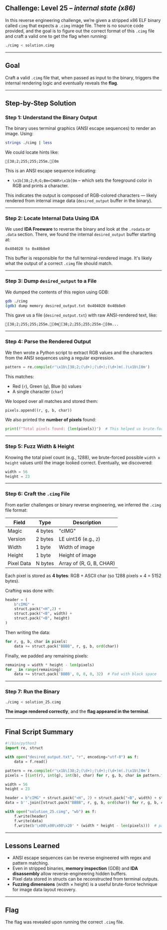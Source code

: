## Challenge: Level 25 – *internal state (x86)*

In this reverse engineering challenge, we’re given a stripped x86 ELF binary called `cimg` that expects a `.cimg` image file. There is no source code provided, and the goal is to figure out the correct format of this `.cimg` file and craft a valid one to get the flag when running:

```bash
./cimg < solution.cimg
```

---

## Goal

Craft a valid `.cimg` file that, when passed as input to the binary, triggers the internal rendering logic and eventually reveals the **flag**.

---

## Step-by-Step Solution

### Step 1: Understand the Binary Output

The binary uses terminal graphics (ANSI escape sequences) to render an image. Using:

```bash
strings ./cimg | less
```

We could locate hints like:

```
[38;2;255;255;255m.[0m
```

This is an ANSI escape sequence indicating:

* `\x1b[38;2;R;G;Bm<CHAR>\x1b[0m` – which sets the foreground color in RGB and prints a character.

This indicates the output is composed of RGB-colored characters — likely rendered from internal image data (`desired_output` buffer in the binary).

---

### Step 2: Locate Internal Data Using IDA

We used **IDA Freeware** to reverse the binary and look at the `.rodata` or `.data` section. There, we found the internal `desired_output` buffer starting at:

```
0x404020 to 0x40b8e0
```

This buffer is responsible for the full terminal-rendered image. It's likely what the output of a correct `.cimg` file should match.

---

### Step 3: Dump `desired_output` to a File

We dumped the contents of this region using GDB:

```bash
gdb ./cimg
(gdb) dump memory desired_output.txt 0x404020 0x40b8e0
```

This gave us a file (`desired_output.txt`) with raw ANSI-rendered text, like:

```
[38;2;255;255;255m.[0m[38;2;255;255;255m-[0m...
```

---

### Step 4: Parse the Rendered Output

We then wrote a Python script to extract RGB values and the characters from the ANSI sequences using a regular expression.

```python
pattern = re.compile(r'\x1b\[38;2;(\d+);(\d+);(\d+)m(.)\x1b\[0m')
```

This matches:

* Red (`r`), Green (`g`), Blue (`b`) values
* A single character (`char`)

We looped over all matches and stored them:

```python
pixels.append((r, g, b, char))
```

We also printed the **number of pixels** found:

```python
print(f"Total pixels found: {len(pixels)}")  # This helped us brute-force width x height
```

---

### Step 5: Fuzz Width & Height

Knowing the total pixel count (e.g., 1288), we brute-forced possible `width x height` values until the image looked correct. Eventually, we discovered:

```python
width = 56
height = 23
```

---

### Step 6: Craft the `.cimg` File

From earlier challenges or binary reverse engineering, we inferred the `.cimg` file format:

| Field      | Type    | Description              |
| ---------- | ------- | ------------------------ |
| Magic      | 4 bytes | "cIMG"                   |
| Version    | 2 bytes | LE uint16 (e.g., `2`)    |
| Width      | 1 byte  | Width of image           |
| Height     | 1 byte  | Height of image          |
| Pixel Data | N bytes | Array of (R, G, B, CHAR) |

Each pixel is stored as **4 bytes**: RGB + ASCII char (so 1288 pixels × 4 = 5152 bytes).

Crafting was done with:

```python
header = (
	b"cIMG" +
	struct.pack("<H",2) +
	struct.pack("<B", width) +
	struct.pack("<B", height)
)
```

Then writing the data:

```python
for r, g, b, char in pixels:
	data += struct.pack("BBBB", r, g, b, ord(char))
```

Finally, we padded any remaining pixels:

```python
remaining = width * height - len(pixels)
for _ in range(remaining):
	data += struct.pack('BBBB', 0, 0, 0, 32)  # Pad with black space
```

---

### Step 7: Run the Binary

```bash
./cimg < solution_25.cimg
```

 **The image rendered correctly**, and the **flag appeared in the terminal**.

---

## Final Script Summary

```python
#!/bin/python3
import re, struct

with open("desired_output.txt", "r", encoding="utf-8") as f:
	data = f.read()

pattern = re.compile(r'\x1b\[38;2;(\d+);(\d+);(\d+)m(.)\x1b\[0m')
pixels = [(int(r), int(g), int(b), char) for r, g, b, char in pattern.findall(data)]

width = 56
height = 23

header = b"cIMG" + struct.pack("<H", 2) + struct.pack("<B", width) + struct.pack("<B", height)
data = b''.join([struct.pack("BBBB", r, g, b, ord(char)) for r, g, b, char in pixels])

with open("solution_25.cimg", "wb") as f:
	f.write(header)
	f.write(data)
	f.write(b'\x00\x00\x00\x20' * (width * height - len(pixels)))  # padding
```

---

## Lessons Learned

* ANSI escape sequences can be reverse engineered with regex and pattern matching.
* Even in stripped binaries, **memory inspection** (GDB) and **IDA disassembly** allow reverse-engineering hidden buffers.
* Pixel data stored in structs can be reconstructed from terminal outputs.
* **Fuzzing dimensions** (width × height) is a useful brute-force technique for image data layout recovery.

---

## Flag

The flag was revealed upon running the correct `.cimg` file.

